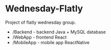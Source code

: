 # Wednesday-Flatly

Project of flatly wednesday group.

- /Backend   - backend Java + MySQL database
- /WebApp    - frontend React
- /MobileApp - mobile app ReactNative